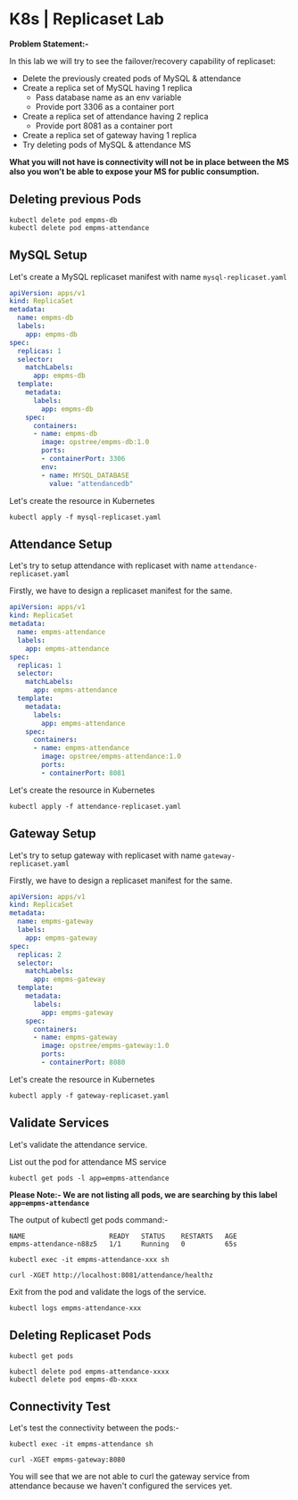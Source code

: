# K8s | Replicaset Lab

**Problem Statement:-**

In this lab we will try to see the failover/recovery capability of replicaset:
- Delete the previously created pods of MySQL & attendance
- Create a replica set of MySQL having 1 replica
    - Pass database name as an env variable
    - Provide port 3306 as a container port
- Create a replica set of attendance having 2 replica
    - Provide port 8081 as a container port
- Create a replica set of gateway having 1 replica
- Try deleting pods of MySQL & attendance MS

**What you will not have is connectivity will not be in place between the MS also you won’t be able to expose your MS for public consumption.**

## Deleting previous Pods

```shell
kubectl delete pod empms-db
kubectl delete pod empms-attendance
```

## MySQL Setup

Let's create a MySQL replicaset manifest with name `mysql-replicaset.yaml`

```yaml
apiVersion: apps/v1
kind: ReplicaSet
metadata:
  name: empms-db
  labels:
    app: empms-db
spec:
  replicas: 1
  selector:
    matchLabels:
      app: empms-db
  template:
    metadata:
      labels:
        app: empms-db
    spec:
      containers:
      - name: empms-db
        image: opstree/empms-db:1.0
        ports:
        - containerPort: 3306
        env:
        - name: MYSQL_DATABASE
          value: "attendancedb"
```

Let's create the resource in Kubernetes

```shell
kubectl apply -f mysql-replicaset.yaml
```

## Attendance Setup

Let's try to setup attendance with replicaset with name `attendance-replicaset.yaml`

Firstly, we have to design a replicaset manifest for the same.

```yaml
apiVersion: apps/v1
kind: ReplicaSet
metadata:
  name: empms-attendance
  labels:
    app: empms-attendance
spec:
  replicas: 1
  selector:
    matchLabels:
      app: empms-attendance
  template:
    metadata:
      labels:
        app: empms-attendance
    spec:
      containers:
      - name: empms-attendance
        image: opstree/empms-attendance:1.0
        ports:
        - containerPort: 8081
```

Let's create the resource in Kubernetes

```shell
kubectl apply -f attendance-replicaset.yaml
```

## Gateway Setup

Let's try to setup gateway with replicaset with name `gateway-replicaset.yaml`

Firstly, we have to design a replicaset manifest for the same.

```yaml
apiVersion: apps/v1
kind: ReplicaSet
metadata:
  name: empms-gateway
  labels:
    app: empms-gateway
spec:
  replicas: 2
  selector:
    matchLabels:
      app: empms-gateway
  template:
    metadata:
      labels:
        app: empms-gateway
    spec:
      containers:
      - name: empms-gateway
        image: opstree/empms-gateway:1.0
        ports:
        - containerPort: 8080
```

Let's create the resource in Kubernetes

```shell
kubectl apply -f gateway-replicaset.yaml
```

## Validate Services

Let's validate the attendance service.

List out the pod for attendance MS service

```shell
kubectl get pods -l app=empms-attendance
```

**Please Note:- We are not listing all pods, we are searching by this label `app=empms-attendance`**

The output of kubectl get pods command:-

```shell
NAME                     READY   STATUS    RESTARTS   AGE
empms-attendance-n88z5   1/1     Running   0          65s
```

```shell
kubectl exec -it empms-attendance-xxx sh
```

```shell
curl -XGET http://localhost:8081/attendance/healthz
```

Exit from the pod and validate the logs of the service.

```shell
kubectl logs empms-attendance-xxx
```

## Deleting Replicaset Pods

```shell
kubectl get pods
```

```shell
kubectl delete pod empms-attendance-xxxx
kubectl delete pod empms-db-xxxx
```

## Connectivity Test

Let's test the connectivity between the pods:-

```shell
kubectl exec -it empms-attendance sh
```

```shell
curl -XGET empms-gateway:8080
```

You will see that we are not able to curl the gateway service from attendance because we haven't configured the services yet.
